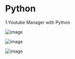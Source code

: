 # Python

1.Youtube Manager with Python


![image](https://github.com/user-attachments/assets/e746e4b1-8a1c-499b-a7e6-7dc1129480a7)


![image](https://github.com/user-attachments/assets/ddc6cbee-19ed-408d-9064-74386f7e0fa7)

![image](https://github.com/user-attachments/assets/d57fd6eb-cf99-4c91-85c6-e6d493d87a11)
